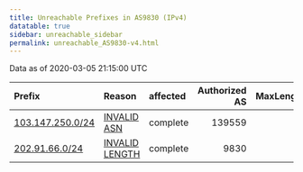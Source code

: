 ```yaml
---
title: Unreachable Prefixes in AS9830 (IPv4)
datatable: true
sidebar: unreachable_sidebar
permalink: unreachable_AS9830-v4.html
---
```


Data as of 2020-03-05 21:15:00 UTC


<div class="datatable-begin"></div>

| Prefix                                                     | Reason                                                                                                  | affected   |   Authorized AS |   MaxLength | Anchor                                       |   unreachable /24s |
|:-----------------------------------------------------------|:--------------------------------------------------------------------------------------------------------|:-----------|----------------:|------------:|:---------------------------------------------|-------------------:|
| [103.147.250.0/24](https://stat.ripe.net/103.147.250.0/24) | [INVALID ASN](https://rpki-validator.ripe.net/announcement-preview?asn=AS9830&prefix=103.147.250.0/24)  | complete   |          139559 |          24 | [APNIC](unreachable_APNIC_RPKI_Root-v4.html) |                  1 |
| [202.91.66.0/24](https://stat.ripe.net/202.91.66.0/24)     | [INVALID LENGTH](https://rpki-validator.ripe.net/announcement-preview?asn=AS9830&prefix=202.91.66.0/24) | complete   |            9830 |          19 | [APNIC](unreachable_APNIC_RPKI_Root-v4.html) |                  1 |

<div class="datatable-end"></div>